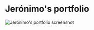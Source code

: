 # Jerónimo's portfolio

![Jerónimo's portfolio screenshot](https://github.com/hitses/portfolio-jero-astro/assets/48247161/21adce8a-3996-427a-8e69-9ae29b867760)
